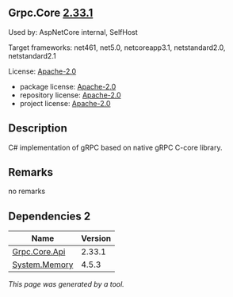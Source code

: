 Grpc.Core [2.33.1](https://www.nuget.org/packages/Grpc.Core/2.33.1)
--------------------

Used by: AspNetCore internal, SelfHost

Target frameworks: net461, net5.0, netcoreapp3.1, netstandard2.0, netstandard2.1

License: [Apache-2.0](../../../../licenses/apache-2.0) 

- package license: [Apache-2.0](https://licenses.nuget.org/Apache-2.0) 
- repository license: [Apache-2.0](https://github.com/grpc/grpc.git) 
- project license: [Apache-2.0](https://github.com/grpc/grpc) 

Description
-----------
C# implementation of gRPC based on native gRPC C-core library.

Remarks
-----------
no remarks


Dependencies 2
-----------

|Name|Version|
|----------|:----|
|[Grpc.Core.Api](../../../../packages/nuget.org/grpc.core.api/2.33.1)|2.33.1|
|[System.Memory](../../../../packages/nuget.org/system.memory/4.5.3)|4.5.3|

*This page was generated by a tool.*